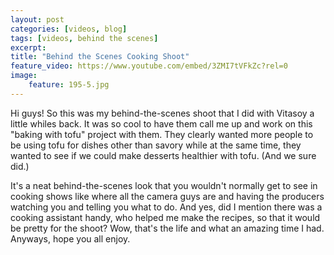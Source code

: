 ```yaml
---
layout: post
categories: [videos, blog]
tags: [videos, behind the scenes]
excerpt: 
title: "Behind the Scenes Cooking Shoot"
feature_video: https://www.youtube.com/embed/3ZMI7tVFkZc?rel=0
image:
    feature: 195-5.jpg
---
```


Hi guys!  So this was my behind-the-scenes shoot that I did with Vitasoy a little whiles back.  It was so cool to have them call me up and work on this "baking with tofu" project with them.  They clearly wanted more people to be using tofu for dishes other than savory while at the same time, they wanted to see if we could make desserts healthier with tofu.  (And we sure did.)

It's a neat behind-the-scenes look that you wouldn't normally get to see in cooking shows like where all the camera guys are and having the producers watching you and telling you what to do.  And yes, did I mention there was a cooking assistant handy, who helped me make the recipes, so that it would be pretty for the shoot?  Wow, that's the life and what an amazing time I had.  Anyways, hope you all enjoy.


